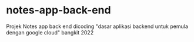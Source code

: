 # notes-app-back-end
Projek Notes app back end dicoding "dasar aplikasi backend untuk pemula dengan google cloud" bangkit 2022
